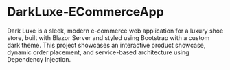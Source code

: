 # DarkLuxe-ECommerceApp
Dark Luxe is a sleek, modern e-commerce web application for a luxury shoe store, built with Blazor Server and styled using Bootstrap with a custom dark theme. This project showcases an interactive product showcase, dynamic order placement, and service-based architecture using Dependency Injection.
